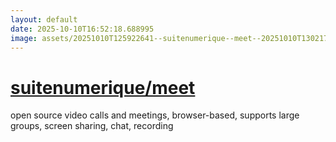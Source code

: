 ```yaml
---
layout: default
date: 2025-10-10T16:52:18.688995
image: assets/20251010T125922641--suitenumerique--meet--20251010T130217243--cropped.png
---
```


# [suitenumerique/meet](https://github.com/suitenumerique/meet)

open source video calls and meetings, browser-based, supports large groups, screen sharing, chat, recording
